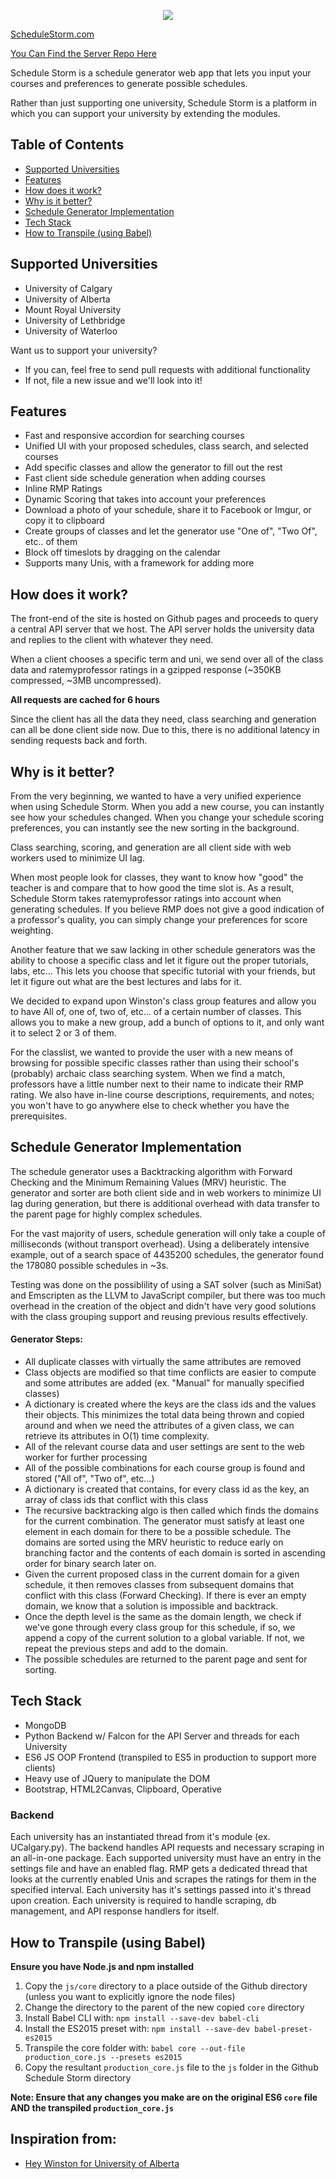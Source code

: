 <p align="center">
  <a href="http://schedulestorm.com/">
    <img src="http://i.imgur.com/ZBRXem4.png"/>
  </a>
</p>


[ScheduleStorm.com](http://schedulestorm.com)

[You Can Find the Server Repo Here](https://github.com/Step7750/ScheduleStorm_Server)

Schedule Storm is a schedule generator web app that lets you input your courses and preferences to generate possible schedules.

Rather than just supporting one university, Schedule Storm is a platform in which you can support your university by extending the modules.

## Table of Contents
  * [Supported Universities](https://github.com/Step7750/ScheduleStorm#supported-universities)
  * [Features](https://github.com/Step7750/ScheduleStorm#features)
  * [How does it work?](https://github.com/Step7750/ScheduleStorm#how-does-it-work)
  * [Why is it better?](https://github.com/Step7750/ScheduleStorm#why-is-it-better)
  * [Schedule Generator Implementation](https://github.com/Step7750/ScheduleStorm#schedule-generator-implementation)
  * [Tech Stack](https://github.com/Step7750/ScheduleStorm#tech-stack)
  * [How to Transpile (using Babel)](https://github.com/Step7750/ScheduleStorm#how-to-transpile-using-babel)

## Supported Universities
  * University of Calgary
  * University of Alberta
  * Mount Royal University
  * University of Lethbridge
  * University of Waterloo

Want us to support your university?
  * If you can, feel free to send pull requests with additional functionality
  * If not, file a new issue and we'll look into it!

## Features
  * Fast and responsive accordion for searching courses
  * Unified UI with your proposed schedules, class search, and selected courses
  * Add specific classes and allow the generator to fill out the rest
  * Fast client side schedule generation when adding courses
  * Inline RMP Ratings
  * Dynamic Scoring that takes into account your preferences
  * Download a photo of your schedule, share it to Facebook or Imgur, or copy it to clipboard
  * Create groups of classes and let the generator use "One of", "Two Of", etc.. of them
  * Block off timeslots by dragging on the calendar
  * Supports many Unis, with a framework for adding more

## How does it work?

The front-end of the site is hosted on Github pages and proceeds to query a central API server that we host. The API server holds the university data and replies to the client with whatever they need.

When a client chooses a specific term and uni, we send over all of the class data and ratemyprofessor ratings in a gzipped response (~350KB compressed, ~3MB uncompressed). 

**All requests are cached for 6 hours**

Since the client has all the data they need, class searching and generation can all be done client side now. Due to this, there is no additional latency in sending requests back and forth. 

## Why is it better?

From the very beginning, we wanted to have a very unified experience when using Schedule Storm. When you add a new course, you can instantly see how your schedules changed. When you change your schedule scoring preferences, you can instantly see the new sorting in the background.

Class searching, scoring, and generation are all client side with web workers used to minimize UI lag. 

When most people look for classes, they want to know how "good" the teacher is and compare that to how good the time slot is. As a result, Schedule Storm takes ratemyprofessor ratings into account when generating schedules. If you believe RMP does not give a good indication of a professor's quality, you can simply change your preferences for score weighting.

Another feature that we saw lacking in other schedule generators was the ability to choose a specific class and let it figure out the proper tutorials, labs, etc... This lets you choose that specific tutorial with your friends, but let it figure out what are the best lectures and labs for it. 

We decided to expand upon Winston's class group features and allow you to have All of, one of, two of, etc... of a certain number of classes. This allows you to make a new group, add a bunch of options to it, and only want it to select 2 or 3 of them.

For the classlist, we wanted to provide the user with a new means of browsing for possible specific classes rather than using their school's (probably) archaic class searching system. When we find a match, professors have a little number next to their name to indicate their RMP rating. We also have in-line course descriptions, requirements, and notes; you won't have to go anywhere else to check whether you have the prerequisites.


## Schedule Generator Implementation

The schedule generator uses a Backtracking algorithm with Forward Checking and the Minimum Remaining Values (MRV) heuristic. The generator and sorter are both client side and in web workers to minimize UI lag during generation, but there is additional overhead with data transfer to the parent page for highly complex schedules.

For the vast majority of users, schedule generation will only take a couple of milliseconds (without transport overhead). Using a deliberately intensive example, out of a search space of 4435200 schedules, the generator found the 178080 possible schedules in ~3s.

Testing was done on the possiblility of using a SAT solver (such as MiniSat) and Emscripten as the LLVM to JavaScript compiler, but there was too much overhead in the creation of the object and didn't have very good solutions with the class grouping support and reusing previous results effectively.

#### Generator Steps:
 
* All duplicate classes with virtually the same attributes are removed
* Class objects are modified so that time conflicts are easier to compute and some attributes are added (ex. "Manual" for manually specified classes)
* A dictionary is created where the keys are the class ids and the values their objects. This minimizes the total data being thrown and copied around and when we need the attributes of a given class, we can retrieve its attributes in O(1) time complexity.
* All of the relevant course data and user settings are sent to the web worker for further processing
* All of the possible combinations for each course group is found and stored ("All of", "Two of", etc...)
* A dictionary is created that contains, for every class id as the key, an array of class ids that conflict with this class
* The recursive backtracking algo is then called which finds the domains for the current combination. The generator must satisfy at least one element in each domain for there to be a possible schedule. The domains are sorted using the MRV heuristic to reduce early on branching factor and the contents of each domain is sorted in ascending order for binary search later on.
* Given the current proposed class in the current domain for a given schedule, it then removes classes from subsequent domains that conflict with this class (Forward Checking). If there is ever an empty domain, we know that a solution is impossible and backtrack.
* Once the depth level is the same as the domain length, we check if we've gone through every class group for this schedule, if so, we append a copy of the current solution to a global variable. If not, we repeat the previous steps and add to the domain.
* The possible schedules are returned to the parent page and sent for sorting.


## Tech Stack

* MongoDB
* Python Backend w/ Falcon for the API Server and threads for each University
* ES6 JS OOP Frontend (transpiled to ES5 in production to support more clients)
* Heavy use of JQuery to manipulate the DOM
* Bootstrap, HTML2Canvas, Clipboard, Operative

### Backend

Each university has an instantiated thread from it's module (ex. UCalgary.py). The backend handles API requests and necessary scraping in an all-in-one package. Each supported university must have an entry in the settings file and have an enabled flag. RMP gets a dedicated thread that looks at the currently enabled Unis and scrapes the ratings for them in the specified interval. Each university has it's settings passed into it's thread upon creation. Each university is required to handle scraping, db management, and API response handlers for itself.


## How to Transpile (using Babel)

**Ensure you have Node.js and npm installed**

1. Copy the `js/core` directory to a place outside of the Github directory (unless you want to explicitly ignore the node files)
2. Change the directory to the parent of the new copied `core` directory
2. Install Babel CLI with: `npm install --save-dev babel-cli`
3. Install the ES2015 preset with: `npm install --save-dev babel-preset-es2015`
4. Transpile the core folder with: `babel core --out-file production_core.js --presets es2015`
5. Copy the resultant `production_core.js` file to the `js` folder in the Github Schedule Storm directory

**Note: Ensure that any changes you make are on the original ES6 `core` file AND the transpiled `production_core.js`**

## Inspiration from:

* [Hey Winston for University of Alberta](https://github.com/ahoskins/winston)



